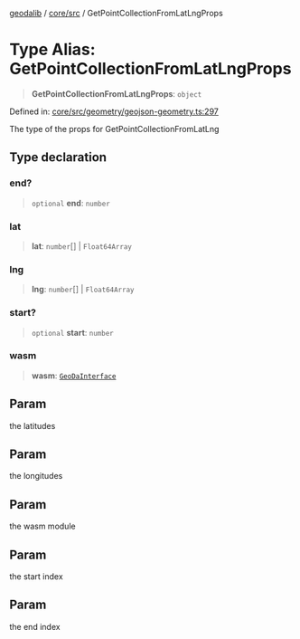 [geodalib](../../../modules.md) / [core/src](../index.md) / GetPointCollectionFromLatLngProps

# Type Alias: GetPointCollectionFromLatLngProps

> **GetPointCollectionFromLatLngProps**: `object`

Defined in: [core/src/geometry/geojson-geometry.ts:297](https://github.com/GeoDaCenter/geoda-lib/blob/9716a45cca9cf3b644d6187deeb842d47f2b7a3a/js/packages/core/src/geometry/geojson-geometry.ts#L297)

The type of the props for GetPointCollectionFromLatLng

## Type declaration

### end?

> `optional` **end**: `number`

### lat

> **lat**: `number`[] \| `Float64Array`

### lng

> **lng**: `number`[] \| `Float64Array`

### start?

> `optional` **start**: `number`

### wasm

> **wasm**: [`GeoDaInterface`](../interfaces/GeoDaInterface.md)

## Param

the latitudes

## Param

the longitudes

## Param

the wasm module

## Param

the start index

## Param

the end index
